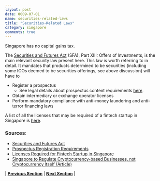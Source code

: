 ```yaml
---
layout: post
date: 0009-07-01
name: securities-related-laws
title: "Securities-Related Laws"
category: singapore
comments: true
---
```


Singapore has no capital gains tax.

The [Securities and Futures Act](https://sso.agc.gov.sg/Act/SFA2001#P1XIII-) (SFA), Part XIII: Offers of Investments, is the main relevant security law present here. This law is worth referring to in detail. It mandates that products determined to be securities (including some ICOs deemed to be securities offerings, see above discussion) will have to
   * Register a prospectus 
      * See legal details about prospectus content requirements [here](https://sso.agc.gov.sg/Act/SFA2001#pr243-). 
   * Obtain intermediary or exchange operator licenses 
   * Perform mandatory compliance with anti-money laundering and anti-terror financing laws 

A list of all the licenses that may be required of a fintech startup in Singapore is [here](http://learn.asialawnetwork.com/2016/10/24/fintech-regulations-in-singapore-what-you-need-to-know-simplified/). 

### Sources:
   * [Securities and Futures Act](https://sso.agc.gov.sg/Act/SFA2001#P1XIII-)
   * [Prospectus Registration Requirements](https://sso.agc.gov.sg/Act/SFA2001#pr243-)
   * [Licenses Required for Fintech Startup in Singapore](http://learn.asialawnetwork.com/2016/10/24/fintech-regulations-in-singapore-what-you-need-to-know-simplified/)
   * [Singapore to Regulate Cryptocurrency-based Businesses, not Cryptocurrency Itself (Article)](https://news.bitcoin.com/singapore-to-regulate-cryptocurrency-based-businesses-not-cryptocurrency-itself/)


| **[Previous Section](https://neo-project.github.io/global-blockchain-compliance-hub//singapore/singapore-laws-token-sales.html)** | **[Next Section](https://neo-project.github.io/global-blockchain-compliance-hub//singapore/singapore-privacy-and-data-protection.html)** |
